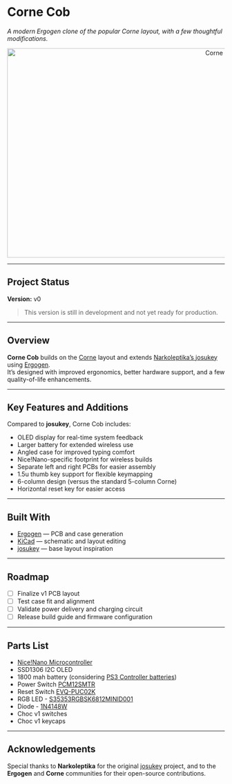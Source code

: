 # Corne Cob
*A modern Ergogen clone of the popular Corne layout, with a few thoughtful modifications.*

<p align="center">
  <img width="1025" height="484" alt="Corne Cob Render" src="https://github.com/user-attachments/assets/e373d5a8-4498-42e9-a572-d5ac58e20a0b" />
</p>

---

## Project Status
**Version:** v0  

> This version is still in development and not yet ready for production.

---

## Overview
**Corne Cob** builds on the [Corne](https://github.com/foostan/crkbd) layout and extends [Narkoleptika’s josukey](https://github.com/Narkoleptika/josukey) using [Ergogen](https://ergogen.xyz/).  
It’s designed with improved ergonomics, better hardware support, and a few quality-of-life enhancements.

---

## Key Features and Additions
Compared to **josukey**, Corne Cob includes:

- OLED display for real-time system feedback  
- Larger battery for extended wireless use  
- Angled case for improved typing comfort  
- Nice!Nano-specific footprint for wireless builds  
- Separate left and right PCBs for easier assembly  
- 1.5u thumb key support for flexible keymapping  
- 6-column design (versus the standard 5-column Corne)
- Horizontal reset key for easier access

---

## Built With
- [Ergogen](https://ergogen.xyz/) — PCB and case generation  
- [KiCad](https://kicad.org/) — schematic and layout editing  
- [josukey](https://github.com/Narkoleptika/josukey) — base layout inspiration  

---

## Roadmap
- [ ] Finalize v1 PCB layout  
- [ ] Test case fit and alignment  
- [ ] Validate power delivery and charging circuit  
- [ ] Release build guide and firmware configuration

---
## Parts List
- [Nice!Nano Microcontroller](https://typeractive.xyz/products/nice-nano)
- SSD1306 I2C OLED
- 1800 mah battery (considering [PS3 Controller batteries](https://www.amazon.com/Replacement-Playstation-Controller-CECHZC2E-CECHZC2U-3/dp/B09726K2LC))
- Power Switch [PCM12SMTR](https://www.digikey.com/en/products/detail/c-k/PCM12SMTR/1640112)
- Reset Switch [EVQ-PUC02K](https://www.digikey.com/en/products/detail/panasonic-electronic-components/EVQ-PUC02K/286336)
- RGB LED - [S35353RGBSK6812MINID001](https://www.digikey.com/en/products/detail/home-run-tech/S35353RGBSK6812MINID001/25879535)
- Diode - [1N4148W](https://www.digikey.com/en/products/detail/smc-diode-solutions/1N4148W/6022450)
- Choc v1 switches
- Choc v1 keycaps

---

## Acknowledgements
Special thanks to **Narkoleptika** for the original [josukey](https://github.com/Narkoleptika/josukey) project, and to the **Ergogen** and **Corne** communities for their open-source contributions.
